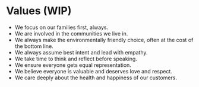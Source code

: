# Values (WIP)

- We focus on our families first, always.
- We are involved in the communities we live in.
- We always make the environmentally friendly choice, often at the cost of the bottom line.
- We always assume best intent and lead with empathy.
- We take time to think and reflect before speaking.
- We ensure everyone gets equal representation.
- We believe everyone is valuable and deserves love and respect.
- We care deeply about the health and happiness of our customers.